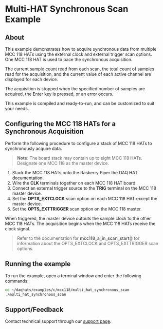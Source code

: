# Multi-HAT Synchronous Scan Example

## About
This example demonstrates how to acquire synchronous data from multiple 
MCC 118 HATs using the external clock and external trigger scan options.
One MCC 118 HAT is used to pace the synchronous acquisition.

The current sample count read from each scan, the total count of samples read 
for the acquisition, and the current value of each active channel are displayed
for each device.

The acquisition is stopped when the specified number of samples are acquired, 
the Enter key is pressed, or an error occurs. 

This example is compiled and ready-to-run, and can be customized to suit 
your needs.

## Configuring the MCC 118 HATs for a Synchronous Acquisition
Perform the following procedure to configure a stack of MCC 118 HATs to 
synchronously acquire data.

> **Note**: The board stack may contain up to eight MCC 118 HATs. 
Designate one MCC 118 as the master device.

1. Stack the MCC 118 HATs onto the Rasberry Piper the DAQ HAT documentation. 
2. Wire the **CLK** terminals together on each MCC 118 HAT board.
3. Connect an external trigger source to the **TRIG** terminal on the MCC 118 
master device.
4. Set the **OPTS_EXTCLOCK** scan option on each MCC 118 HAT except the master device.
5. Set the **OPTS_EXTTRIGGER** scan option on the MCC 118 master.

When triggered, the master device outputs the sample clock to the other MCC 118
HATs. The acquisition begins when the MCC 118 HATs receive the clock signal.

> Refer to the documentation for **mcc118_a_in_scan_start()** for information
about the OPTS_EXTCLOCK and OPTS_EXTTRIGGER scan options.

## Running the example
To run the example, open a terminal window and enter the following commands:
```sh
cd ~/daqhats/examples/c/mcc118/multi_hat_synchronous_scan
./multi_hat_synchronous_scan
```

## Support/Feedback
Contact technical support through our 
[support page](https://www.mccdaq.com/support/support_form.aspx).
